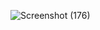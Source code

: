 ![Screenshot (176)](https://github.com/vishhiy/landingpage2/assets/127002291/266bff8c-c7ff-4b1d-a876-a049364c59a8)
